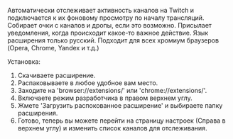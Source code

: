 Автоматически отслеживает активность каналов на Twitch и подключается к их фоновому просмотру по началу трансляций.
Собирает очки с каналов и дропы, если это возможно.
Присылает уведомления, когда происходит какое-то важное действие.
Язык расширения только русский.
Подходит для всех хромиум браузеров (Opera, Chrome, Yandex и т.д.)

Установка:
1. Скачиваете расширение.
2. Распаковываете в любое удобное вам место.
3. Заходите на 'browser://extensions/' или 'chrome://extensions/'.
4. Включаете режим разработчика в правом верхнем углу.
5. Жмете 'Загрузить распокованное расширение' и выбираете папку расширения.
6. Готово, теперь вы можете перейти на страницу настроек (Справа в верхнем углу) и изменить список каналов для отслеживания.
